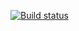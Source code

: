 [![Build status](https://ci.appveyor.com/api/projects/status/jk7b3wx1fqqwwf5l?svg=true)](https://ci.appveyor.com/project/tatsuyafujisaki/aes-sample)

